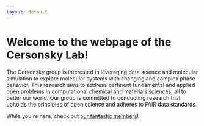 ```yaml
---
layout: default
---
```


# **Welcome to the webpage of the Cersonsky Lab!**

The Cersonsky group is interested in leveraging data science and molecular simulation to explore molecular systems with changing and complex phase behavior. This research aims to address pertinent fundamental and applied open problems in computational chemical and materials sciences, all to better our world. Our group is committed to conducting research that upholds the principles of open science and adheres to FAIR data standards.

While you're here, check out <a href="/members">our fantastic members</a>!
